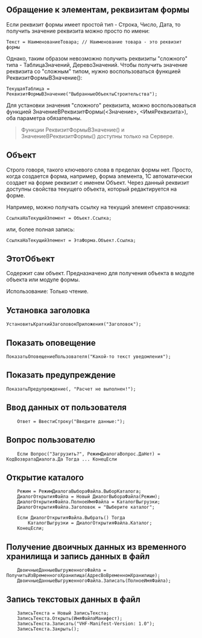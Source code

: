 ## Обращение к элементам, реквизитам формы

Если реквизит формы имеет простой тип - Строка, Число, Дата, то получить значение реквизита можно просто по имени:
```bsl
Текст = НаименованиеТовара; // Наименование товара - это реквизит формы
```

Однако, таким образом невозможно получить реквизиты "сложного" типа - ТаблицаЗначений, ДеревоЗначений. Чтобы получить значение реквизита со "сложным" типом, нужно воспользоваться функцией РеквизитФормыВЗначение():
```bsl
ТекущаяТаблица = РеквизитФормыВЗначение("ВыбранныеОбъектыСтроительства");
```

Для установки значения "сложного" реквизита, можно воспользоваться функцией ЗначениеВРеквизитФормы(<Значение>, <ИмяРеквизита>), оба параметра обязательны.


> Функции РеквизитФормыВЗначение() и ЗначениеВРеквизитФормы() доступны только на Сервере.



## Объект

Строго говоря, такого ключевого слова в пределах формы нет. Просто, когда создается форма, например, форма элемента, 1С автоматически создает на форме реквизит с именем Объект. Через данный реквизит доступны свойства текущего объекта, который редактируется на форме.

Например, можно получать ссылку на текущий элемент справочника:
```bsl
СсылкаНаТекущийЭлемент = Объект.Ссылка;
```

или, более полная запись:

```bsl
СсылкаНаТекущийЭлемент = ЭтаФорма.Объект.Ссылка;
```


## ЭтотОбъект

Содержит сам объект. Предназначено для получения объекта в модуле объекта или модуле формы. 

Использование: Только чтение. 



## Установка заголовка
```bsl
УстановитьКраткийЗаголовокПриложения("Заголовок");
```

## Показать оповещение
```bsl
ПоказатьОповещениеПользователя("Какой-то текст уведомления");
```

## Показать предупреждение
```bsl
ПоказатьПредупреждение(, "Расчет не выполнен!");
```

##  Ввод данных от пользователя 
```bsl
	Ответ = ВвестиСтроку("Введите данные:");
```

## Вопрос пользователю
```bsl
	Если Вопрос("Загрузить?", РежимДиалогаВопрос.ДаНет) = КодВозвратаДиалога.Да Тогда ... КонецЕсли
```

##  Открытие каталого
```bsl
 	Режим = РежимДиалогаВыбораФайла.ВыборКаталога;
	ДиалогОткрытияФайла = Новый ДиалогВыбораФайла(Режим);
	ДиалогОткрытияФайла.ПолноеИмяФайла = КаталогВыгрузки;               
	ДиалогОткрытияФайла.Заголовок = "Выберите каталог";	
	
	Если ДиалогОткрытияФайла.Выбрать() Тогда
		КаталогВыгрузки = ДиалогОткрытияФайла.Каталог;
	КонецЕсли;
```

##   Получение двоичных данных из временного хранилища и запись данных в файл
```bsl
	ДвоичныеДанныеВыгруженногоФайла = ПолучитьИзВременногоХранилища(АдресВоВременномХранилище);
	ДвоичныеДанныеВыгруженногоФайла.Записать(ПолноеИмяФайла);	
```

##  Запись текстовых данных в файл
```bsl
	ЗаписьТекста = Новый ЗаписьТекста;
	ЗаписьТекста.Открыть(ИмяФайлаМанифест);
	ЗаписьТекста.Записать("VHF-Manifest-Version: 1.0");
	ЗаписьТекста.Закрыть();
```
